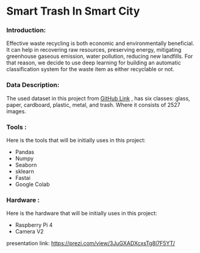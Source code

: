 # Smart Trash In Smart City

### Introduction:

Effective waste recycling is both economic and environmentally beneficial. It can help in recovering raw resources, preserving energy, mitigating greenhouse gaseous emission, water pollution, reducing new landfills. For that reason, we decide to use deep learning for building an automatic classification system for the waste item as either recyclable or not.

### Data Description:

The used dataset in this project from <a href="https://github.com/MostefaBen/Trash-classification">GitHub Link</a> , has six classes: glass, paper, cardboard, plastic, metal, and trash. Where it consists of 2527 images.

### Tools :
Here is the tools that will be initially uses in this project:
- Pandas
- Numpy
- Seaborn
- sklearn
- Fastai
- Google Colab
### Hardware :
Here is the hardware that will be initially uses in this project:
- Raspberry Pi 4
- Camera V2


 presentation link: https://prezi.com/view/3JuGXADXcxsTg8l7F5YT/ 

